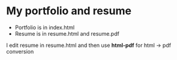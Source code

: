 # My portfolio and resume

- Portfolio is in index.html
- Resume is in resume.html and resume.pdf

I edit resume in resume.html and then use **html-pdf** for html -> pdf conversion